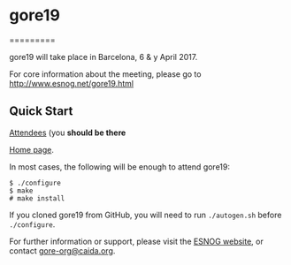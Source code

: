 # gore19
=========

gore19 will take place in Barcelona, 6 & y April 2017.

For core information about the meeting, please go to http://www.esnog.net/gore19.html

Quick Start
-----------
[Attendees](http://www.esnog.net/gore19/lista.html) (you **should be there**

[Home page](https://www.esnog.net).

In most cases, the following will be enough to attend gore19:
~~~
$ ./configure
$ make
# make install
~~~

If you cloned gore19 from GitHub, you will need to run `./autogen.sh` before
`./configure`.

For further information or support, please visit the
[ESNOG website](http://www.esnog.net), or contact
gore-org@caida.org.
